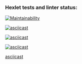 ### Hexlet tests and linter status:
[![Maintainability](https://api.codeclimate.com/v1/badges/9b0970d42f7986ce0445/maintainability)](https://codeclimate.com/github/G-Man666/php-project-45/maintainability)

[![asciicast](https://asciinema.org/a/iNWvBe3dDDjhZztJXnazzfbqF.svg)](https://asciinema.org/a/iNWvBe3dDDjhZztJXnazzfbqF)

[![asciicast](https://asciinema.org/a/RgJDCfScntonYcOhqU9kFJiPo.svg)](https://asciinema.org/a/RgJDCfScntonYcOhqU9kFJiPo)

[![asciicast](https://asciinema.org/a/OoEYhDaZhg3CaxitFkLOKjgbn.svg)](https://asciinema.org/a/OoEYhDaZhg3CaxitFkLOKjgbn)

[asciicast](https://asciinema.org/a/QUBHtwPHRxwEkJUxlB8dQWgqa)

